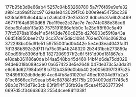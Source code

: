 177b95b3d9e66ab4
5257c04b53268780
5a7f76f89e9efe32
a9b1cab9a8f2dc97
62ea1e043029f7c6
b00e9ee5475bc239
623da09fb8c444aa
b2a6a0373e253522
6dbc6c37a6b2c469
46771f64a6350d68
7bc1f9ee2c37ac7e
7ec74fc088e36cd6
8dba6b1abb1f3a93
7575191866efdb0c
1a25dff8f60c5a49
77fc5978ab16de1f
a54f43de760c825b
d276903d59f8a43a
66d5f8850bee217a
2cc37ce15d9c1084
762ed7616c0682ba
372298bc05d91e51
5975500fad0b442e
5e4ed3ea4043fa31
7d1388b892c2d711
fa75c35a4b248320
2b3431bcb273850a
80bd98fe8396dfb8
1827206937ff2e6f
5f51d90d181867eb
e18dab361186a0da
b14aa548bb45d460
14bf4d6de75dd029
94de9018b08943e0
0a6574223e5e2648
047de373c5a3da31
e6c6dd627984b918
b7f2b4359d0bbb40
2e0056397f397c25
134899102db9ded6
4cc64fb8a61020cf
49ec10304d97b2a3
81bc6666ee7e9eaa
b54c687881d5175b
2004009dd71746e5
98b3d7f43d79c3cb
63f9f14f136fb92e
f5cea4f526377394
6697d5cf34663633
25544cee84f1338f
